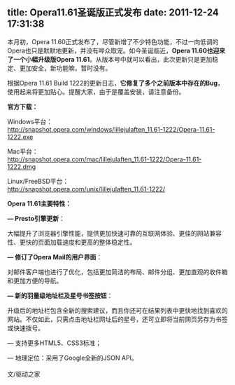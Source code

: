 title: Opera11.61圣诞版正式发布
date: 2011-12-24 17:31:38
---

<p>
	本月初，<span class="f14_link">Opera 11.60正式发布了</span>，尽管新增了不少特色功能，不过一向低调的Opera也只是默默地更新，并没有哗众取宠。如今圣诞临近，<strong>Opera 11.60也迎来了一个小幅升级版Opera 11.61</strong>。从版本号中就可以看出，此次更新只是更加稳定、更加安全，新功能嘛，暂时没有。
</p>
<p>
	根据Opera 11.61 Build 1222的更新日志，<strong>它修复了多个之前版本中存在的Bug</strong>，使用起来将更加贴心。提醒大家，由于是覆盖安装，请注意备份。
</p>
<p>
	<strong>官方下载：</strong>
</p>
<p>
	Windows平台：<br />
<a class="f14_link" target="_blank" href="http://snapshot.opera.com/windows/lillejulaften_11.61-1222/Opera-11.61-1222.exe">http://snapshot.opera.com/windows/lillejulaften_11.61-1222/Opera-11.61-1222.exe</a>
</p>
<p>
	Mac平台：<br />
<a class="f14_link" target="_blank" href="http://snapshot.opera.com/mac/lillejulaften_11.61-1222/Opera-11.61-1222.dmg">http://snapshot.opera.com/mac/lillejulaften_11.61-1222/Opera-11.61-1222.dmg</a>
</p>
<p>
	Linux/FreeBSD平台：<br />
<a class="f14_link" target="_blank" href="http://snapshot.opera.com/unix/lillejulaften_11.61-1222/">http://snapshot.opera.com/unix/lillejulaften_11.61-1222/</a>
</p>
<p>
	<strong>Opera 11.61主要特性：</strong>
</p>
<p>
	<strong>— Presto引擎更新</strong>：
</p>
<p>
	大幅提升了浏览器引擎性能，提供更加快速可靠的互联网体验、更佳的网站兼容性、更快的页面加载速度和更高的整体稳定性。
</p>
<p>
	<strong>— 修订了Opera Mail的用户界面</strong>：
</p>
<p>
	对邮件客户端也进行了优化，包括更加简洁的布局、邮件分组、更加直观的收件箱和更加方便的导航。
</p>
<p>
	<strong>— 新的羽量级地址栏及星号书签按钮</strong>：
</p>
<p>
	升级后的地址栏包含全新的搜索建议，而且你还可在结果列表中更快地找到喜欢的网站。不仅如此，只需点击地址栏网址后的星号，还可立即将当前网页另存为书签或快速拨号。
</p>
<p>
	— 支持更多HTML5、CSS3标准；
</p>
<p>
	— 地理定位：采用了Google全新的JSON API。<br />
<br />
文/驱动之家
</p>
<br />